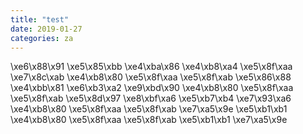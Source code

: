```yaml
---
title: "test"
date: 2019-01-27
categories: za
---
```


\xe6\x88\x91 \xe5\x85\xbb \xe4\xba\x86 \xe4\xb8\xa4 \xe5\x8f\xaa \xe7\x8c\xab
\xe4\xb8\x80 \xe5\x8f\xaa \xe5\x8f\xab \xe5\x86\x88 \xe4\xbb\x81 \xe6\xb3\xa2 \xe9\xbd\x90
\xe4\xb8\x80 \xe5\x8f\xaa \xe5\x8f\xab \xe5\x8d\x97 \xe8\xbf\xa6 \xe5\xb7\xb4 \xe7\x93\xa6
\xe4\xb8\x80 \xe5\x8f\xaa \xe5\x8f\xab \xe7\xa5\x9e \xe5\xb1\xb1
\xe4\xb8\x80 \xe5\x8f\xaa \xe5\x8f\xab \xe5\xb1\xb1 \xe7\xa5\x9e